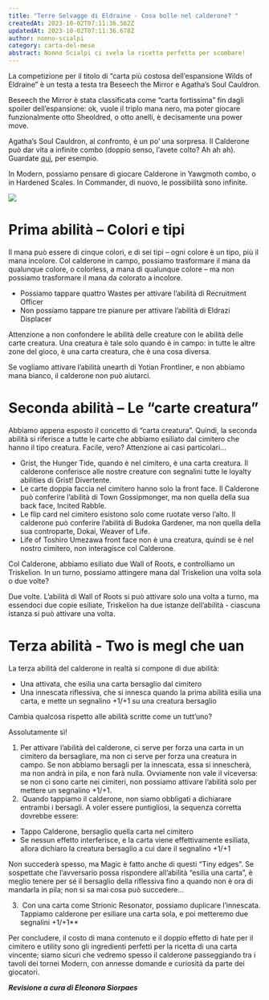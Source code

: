 ```yaml
---
title: "Terre Selvagge di Eldraine - Cosa bolle nel calderone? "
createdAt: 2023-10-02T07:11:36.562Z
updatedAt: 2023-10-02T07:11:36.678Z
author: nonno-scialpi
category: carta-del-mese
abstract: Nonno Scialpi ci svela la ricetta perfetta per scombare!
---
```

La competizione per il titolo di “carta più costosa dell’espansione Wilds of Eldraine” è un testa a testa tra Beseech the Mirror e Agatha’s Soul Cauldron.

<Card>Beseech the Mirror</Card> è stata classificata come “carta fortissima” fin dagli spoiler dell’espansione: ok, vuole il triplo mana nero, ma poter giocare funzionalmente otto Sheoldred, o otto anelli, è decisamente una power move. 

Agatha’s Soul Cauldron, al confronto, è un po’ una sorpresa. Il Calderone può dar vita a infinite combo (doppio senso, l’avete colto? Ah ah ah). Guardate [qui]([qui](https://youtu.be/qAW9lzaW8as)), per esempio.

In Modern, possiamo pensare di giocare Calderone in Yawgmoth combo, o in Hardened Scales. In Commander, di nuovo, le possibilità sono infinite.

![](/uploads/woe-242-agatha-s-soul-cauldron.jpg)

# **Prima abilità – Colori e tipi**

Il mana può essere di cinque colori, e di sei tipi – ogni colore è un tipo, più il mana incolore. Col calderone in campo, possiamo trasformare il mana da qualunque colore, o colorless, a mana di qualunque colore – ma non possiamo trasformare il mana da colorato a incolore.

* Possiamo tappare quattro <Card>Wastes</Card> per attivare l’abilità di <Card>Recruitment Officer</Card>
* Non possiamo tappare tre pianure per attivare l’abilità di <Card>Eldrazi Displacer</Card>

Attenzione a non confondere le abilità delle creature con le abilità delle carte creatura. Una creatura è tale solo quando è in campo: in tutte le altre zone del gioco, è una carta creatura, che è una cosa diversa.

Se vogliamo attivare l’abilità unearth di <Card>Yotian Frontliner</Card>, e non abbiamo mana bianco, il calderone non può aiutarci.

# **Seconda abilità – Le “carte creatura”**

Abbiamo appena esposto il concetto di “carta creatura”. Quindi, la seconda abilità si riferisce a tutte le carte che abbiamo esiliato dal cimitero che hanno il tipo creatura. Facile, vero? Attenzione ai casi particolari…

* <Card>Grist, the Hunger Tide</Card>, quando è nel cimitero, è una carta creatura. Il calderone conferisce alle nostre creature con segnalini tutte le loyalty abilities di Grist! Divertente.
* Le carte doppia faccia nel cimitero hanno solo la front face. Il Calderone può conferire l’abilità di <Card>Town Gossipmonger</Card>, ma non quella della sua back face, Incited Rabble.
* Le flip card nel cimitero esistono solo come ruotate verso l’alto. Il calderone può conferire l’abilità di <Card>Budoka Gardener</Card>, ma non quella della sua controparte, <Card>Dokai, Weaver of Life</Card>.
* <Card>Life of Toshiro Umezawa</Card> front face non è una creatura, quindi se è nel nostro cimitero, non interagisce col Calderone.

Col Calderone, abbiamo esiliato due <Card>Wall of Roots</Card>, e controlliamo un <Card>Triskelion</Card>. In un turno, possiamo attingere mana dal Triskelion una volta sola o due volte?

Due volte. L’abilità di Wall of Roots si può attivare solo una volta a turno, ma essendoci due copie esiliate, Triskelion ha due istanze dell’abilità - ciascuna istanza si può attivare una volta.

# **Terza abilità - Two is megl che uan**

La terza abilità del calderone in realtà si compone di due abilità:

* Una attivata, che esilia una carta bersaglio dal cimitero
* Una innescata riflessiva, che si innesca quando la prima abilità esilia una carta, e mette un segnalino +1/+1 su una creatura bersaglio

Cambia qualcosa rispetto alle abilità scritte come un tutt’uno?

Assolutamente sì!

1. Per attivare l’abilità del calderone, ci serve per forza una carta in un cimitero da bersagliare, ma non ci serve per forza una creatura in campo. Se non abbiamo bersagli per la innescata, essa si innescherà, ma non andrà in pila, e non farà nulla. Ovviamente non vale il viceversa: se non ci sono carte nei cimiteri, non possiamo attivare l’abilità solo per mettere un segnalino +1/+1.
2.  Quando tappiamo il calderone, non siamo obbligati a dichiarare entrambi i bersagli. A voler essere puntigliosi, la sequenza corretta dovrebbe essere:

* Tappo Calderone, bersaglio quella carta nel cimitero
* Se nessun effetto interferisce, e la carta viene effettivamente esiliata, allora dichiaro la creatura bersaglio a cui dare il segnalino +1/+1

Non succederà spesso, ma Magic è fatto anche di questi “Tiny edges”. Se sospettate che l’avversario possa rispondere all’abilità “esilia una carta”, è meglio tenere per sé il bersaglio della riflessiva fino a quando non è ora di mandarla in pila; non si sa mai cosa può succedere…

3.  Con una carta come <Card>Strionic Resonator</Card>, possiamo duplicare l’innescata. Tappiamo calderone per esiliare una carta sola, e poi metteremo due segnalini +1/+1\*\*

Per concludere, il costo di mana contenuto e il doppio effetto di hate per il cimitero e utility sono gli ingredienti perfetti per la ricetta di una carta vincente; siamo sicuri che vedremo spesso il calderone passeggiando tra i tavoli dei tornei Modern, con annesse domande e curiosità da parte dei giocatori.

***Revisione a cura di Eleonora Siorpaes***